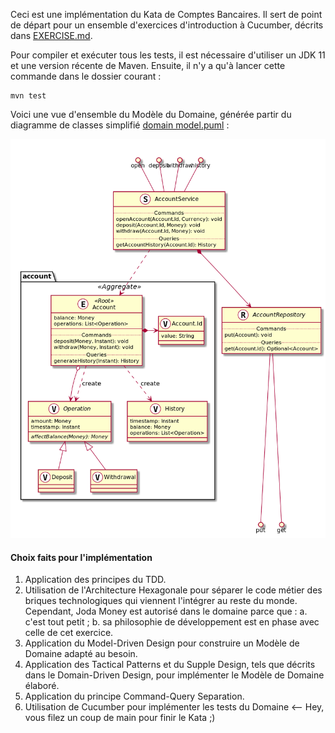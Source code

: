 Ceci est une implémentation du Kata de Comptes Bancaires. Il sert de point de départ pour un ensemble d'exercices
d'introduction à Cucumber, décrits dans [EXERCISE.md](EXERCISE.md).

Pour compiler et exécuter tous les tests, il est nécessaire d'utiliser un JDK 11 et une version récente de Maven. Ensuite,
il n'y a qu'à lancer cette commande dans le dossier courant :

```shell script
mvn test
```

Voici une vue d'ensemble du Modèle du Domaine, générée partir du diagramme de classes simplifié [domain model.puml](domain%20model.puml) :

![](domain%20model.png)

#### Choix faits pour l'implémentation

1. Application des principes du TDD.
1. Utilisation de l'Architecture Hexagonale pour séparer le code métier des briques technologiques qui viennent l'intégrer
   au reste du monde. Cependant, Joda Money est autorisé dans le domaine parce que : a. c'est tout petit ; b. sa philosophie
   de développement est en phase avec celle de cet exercice.
1. Application du Model-Driven Design pour construire un Modèle de Domaine adapté au besoin.
1. Application des Tactical Patterns et du Supple Design, tels que décrits dans le Domain-Driven Design, pour implémenter
   le Modèle de Domaine élaboré.
1. Application du principe Command-Query Separation.
1. Utilisation de Cucumber pour implémenter les tests du Domaine <-- Hey, vous filez un coup de main pour finir le Kata ;)
